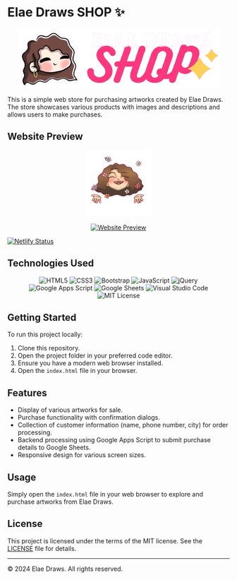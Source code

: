 # Elae Draws SHOP ✨

<p align="center">
  <img src="img/store-logo.png" alt="Store Logo">
</p>

This is a simple web store for purchasing artworks created by Elae Draws. The store showcases various products with images and descriptions and allows users to make purchases.

## Website Preview

<p align="center">
  <img src="img/logo.png" alt="Logo">
</p>
<p align="center">
  <a href="https://ElaeStore.netlify.app/">
    <img src="https://img.shields.io/badge/Website-Preview-blue?style=for-the-badge&logo=google-chrome&logoColor=white" alt="Website Preview">
  </a>

  [![Netlify Status](https://api.netlify.com/api/v1/badges/5464422b-c363-47d4-956e-09cb52c02512/deploy-status)](https://app.netlify.com/sites/elaestore/deploys)
</p>

## Technologies Used

<p align="center">
  <img src="https://img.shields.io/badge/HTML5-E34F26?style=for-the-badge&logo=html5&logoColor=white" alt="HTML5">
  <img src="https://img.shields.io/badge/CSS3-1572B6?style=for-the-badge&logo=css3&logoColor=white" alt="CSS3">
  <img src="https://img.shields.io/badge/Bootstrap-563D7C?style=for-the-badge&logo=bootstrap&logoColor=white" alt="Bootstrap">
  <img src="https://img.shields.io/badge/JavaScript-F7DF1E?style=for-the-badge&logo=javascript&logoColor=black" alt="JavaScript">
  <img src="https://img.shields.io/badge/jQuery-0769AD?style=for-the-badge&logo=jquery&logoColor=white" alt="jQuery">
  <img src="https://img.shields.io/badge/Google_Apps_Script-00B589?style=for-the-badge&logo=google&logoColor=white" alt="Google Apps Script">
  <img src="https://img.shields.io/badge/Google_Sheets-34A853?style=for-the-badge&logo=google&logoColor=white" alt="Google Sheets">
  <img src="https://img.shields.io/badge/Visual_Studio_Code-007ACC?style=for-the-badge&logo=visual%20studio%20code&logoColor=white" alt="Visual Studio Code">
  <img src="https://img.shields.io/badge/MIT-License-yellow?style=for-the-badge" alt="MIT License">
</p>

## Getting Started

To run this project locally:

1. Clone this repository.
2. Open the project folder in your preferred code editor.
3. Ensure you have a modern web browser installed.
4. Open the `index.html` file in your browser.

## Features

- Display of various artworks for sale.
- Purchase functionality with confirmation dialogs.
- Collection of customer information (name, phone number, city) for order processing.
- Backend processing using Google Apps Script to submit purchase details to Google Sheets.
- Responsive design for various screen sizes.

## Usage

Simply open the `index.html` file in your web browser to explore and purchase artworks from Elae Draws.

## License

This project is licensed under the terms of the MIT license. See the [LICENSE](LICENSE) file for details.

---

© 2024 Elae Draws. All rights reserved.
